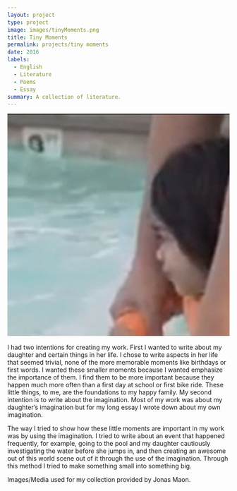```yaml
---
layout: project
type: project
image: images/tinyMoments.png
title: Tiny Moments
permalink: projects/tiny moments
date: 2016
labels:
  - English
  - Literature
  - Poems
  - Essay
summary: A collection of literature.
---
```


<img class="ui medium left floated image" src="../images/tinyMoments.png">

I had two intentions for creating my work.  First I wanted to write about my daughter and certain things in her life.  I chose to write aspects in her life that seemed trivial, none of the more memorable moments like birthdays or first words.  I wanted these smaller moments because I wanted emphasize the importance of them.  I find them to be more important because they happen much more often than a first day at school or first bike ride.  These little things, to me, are the foundations to my happy family.  My second intention is to write about the imagination.  Most of my work was about my daughter’s imagination but for my long essay I wrote down about my own imagination.

The way I tried to show how these little moments are important in my work was by using the imagination.  I tried to write about an event that happened frequently, for example, going to the pool and my daughter cautiously investigating the water before she jumps in, and then creating an awesome out of this world scene out of it through the use of the imagination.  Through this method I tried to make something small into something big.

Images/Media used for my collection provided by Jonas Maon.
